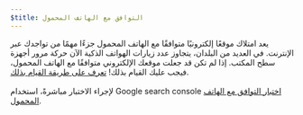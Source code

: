 ```yaml
---
$title: التوافق مع الهاتف المحمول
---
```


يعد امتلاك موقعًا إلكترونيًا متوافقًا مع الهاتف المحمول جزءًا مهمًا من تواجدك عبر الإنترنت. في العديد من البلدان، يتجاوز عدد زيارات الهواتف الذكية الآن حركة مرور أجهزة سطح المكتب. إذا لم تكن قد جعلت موقعك الإلكتروني متوافقًا مع الهاتف المحمول، فيجب عليك القيام بذلك! [تعرف على طريقة القيام بذلك](https://support.google.com/webmasters/answer/6352293?hl=ar#blocked-resources). <br><br> لإجراء الاختبار مباشرةً، استخدام Google search console [اختبار التوافق مع الهاتف المحمول](https://search.google.com/test/mobile-friendly?hl=ar).
